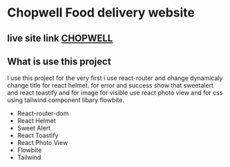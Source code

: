 # Chopwell Food delivery website

## live site link [CHOPWELL](https://thriving-rabanadas-313284.netlify.app/)

## What is use this project

I use this project for the very first i use react-router and change dynamicaly change title for react helmet. for error and success show that sweetalert and react toastify
and for image for visible use react photo view and for css using tailwind component libary flowbite.

- React-router-dom
- React Helmet
- Sweet Alert
- React Toastify
- React Photo View
- Flowbite
- Tailwind
